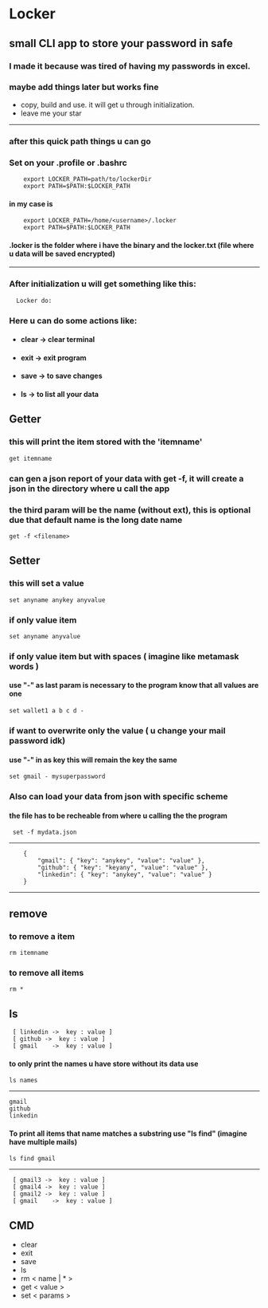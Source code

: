 # Locker

## small CLI app to store your password in safe

### I made it because was tired of having my passwords in excel.
### maybe add things later but works fine

- copy, build and use. it will get u through initialization.
- leave me your star
---
### after this quick path things u can go 
### Set on your .profile or .bashrc
        export LOCKER_PATH=path/to/lockerDir
        export PATH=$PATH:$LOCKER_PATH
#### in my case is
        export LOCKER_PATH=/home/<username>/.locker
        export PATH=$PATH:$LOCKER_PATH
#### .locker is the folder where i have the binary and the locker.txt (file where u data will be saved encrypted)
---
### After initialization u will get something like this:
      Locker do:
### Here u can do some actions like:
- #### clear -> clear terminal
- #### exit -> exit program
- #### save -> to save changes
- #### ls -> to list all your data 

## Getter

### this will print the item stored with the 'itemname'

    get itemname

### can gen a json report of your data with get -f, it will create a json in the directory where u call the app
### the third param will be the name (without ext), this is optional due that default name is the long date name
    get -f <filename> 

## Setter

### this will set a value

    set anyname anykey anyvalue

### if only value item

    set anyname anyvalue

### if only value item but with spaces ( imagine like metamask words )

#### use "-" as last param is necessary to the program know that all values are one

    set wallet1 a b c d -

### if want to overwrite only the value ( u change your mail password idk)

#### use "-" in as key this will remain the key the same

    set gmail - mysuperpassword

### Also can load your data from json with specific scheme

#### the file has to be recheable from where u calling the the program

     set -f mydata.json

---

        {
            "gmail": { "key": "anykey", "value": "value" },
            "github": { "key": "keyany", "value": "value" },
            "linkedin": { "key": "anykey", "value": "value" }
        }

---

## remove

### to remove a item
    rm itemname
### to remove all items
    rm *    

## ls
     [ linkedin ->  key : value ]
     [ github ->  key : value ]
     [ gmail    ->  key : value ]
#### to only print the names u have store without its data use 
    ls names
---
    gmail    
    github  
    linkedin  

#### To print all items that name matches a substring use "ls find" (imagine have multiple mails) 
    ls find gmail
---
     [ gmail3 ->  key : value ]
     [ gmail4 ->  key : value ]
     [ gmail2 ->  key : value ]
     [ gmail    ->  key : value ]

## CMD

- clear
- exit
- save
- ls 
- rm < name | * >
- get < value >
- set < params >

